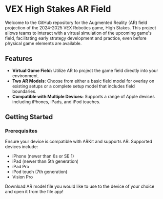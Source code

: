 # VEX High Stakes AR Field

Welcome to the GitHub repository for the Augmented Reality (AR) field projection of the 2024-2025 VEX Robotics game, High Stakes. This project allows teams to interact with a virtual simulation of the upcoming game's field, facilitating early strategy development and practice, even before physical game elements are available.

## Features

- **Virtual Game Field:** Utilize AR to project the game field directly into your environment.
- **Two AR Models:** Choose from either a basic field model for overlay on existing setups or a complete setup model that includes field boundaries.
- **Compatible with Multiple Devices:** Supports a range of Apple devices including iPhones, iPads, and iPod touches.

## Getting Started

### Prerequisites

Ensure your device is compatible with ARKit and supports AR. Supported devices include:
- iPhone (newer than 6s or SE 1)
- iPad (newer than 5th generation)
- iPad Pro
- iPod touch (7th generation)
- Vision Pro

Download AR model file you would like to use to the device of your choice and open it from the file app!
